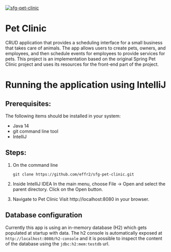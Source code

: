 [![sfg-pet-clinic](https://circleci.com/gh/circleci/circleci-docs.svg?style=svg)](https://circleci.com/gh/circleci/circleci-docs)

# Pet Clinic

CRUD application that provides a scheduling interface for a small business that takes care of animals. The app allows users to create pets, owners, and employees, and then schedule events for employees to provide services for pets. This project is an implementation based on the original Spring Pet Clinic project and uses its resources for the front-end part of the project.

# Running the application using IntelliJ

## Prerequisites:

The following items should be installed in your system:
* Java 14
* git command line tool
* IntelliJ

## Steps:

1) On the command line
   ```
   git clone https://github.com/effr2/sfg-pet-clinic.git
   ```
2) Inside IntelliJ IDEA In the main menu, choose File -> Open and select the parent directory. Click on the Open button.

3) Navigate to Pet Clinic
   Visit http://localhost:8080 in your browser.

## Database configuration

Currently this app is using an in-memory database (H2) which gets populated at startup with data. The h2 console is 
automatically exposed at `http://localhost:8080/h2-console` and it is possible to inspect the content of the database 
using the `jdbc:h2:mem:testdb` url.
